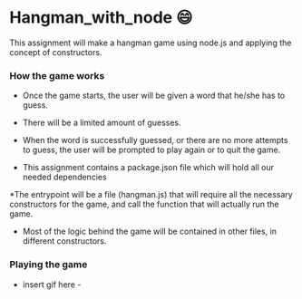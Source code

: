 # Hangman_with_node :smile:

This assignment will make a hangman game using node.js and applying the concept of constructors. 

### How the game works

  * Once the game starts, the user will be given a word that he/she has to guess.
  * There will be a limited amount of guesses.
  * When the word is successfully guessed, or there are no more attempts to guess, the user will be prompted to play again or to quit the game.

  * This assignment contains a package.json file which will hold all our needed dependencies

  *The entrypoint will be a file (hangman.js) that will require all the necessary constructors for the game, and call the function that  will actually run the game. 

  * Most of the logic behind the game will be contained in other files, in different constructors.

### Playing the game

- insert gif here -
